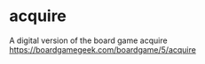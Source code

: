 # acquire
A digital version of the board game acquire https://boardgamegeek.com/boardgame/5/acquire
